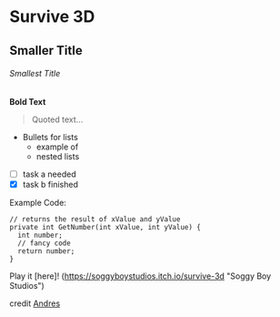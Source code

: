 # Survive 3D
## Smaller Title
###### Smallest Title

**Bold Text**

> Quoted text...

- Bullets for lists
  * example of
  - nested lists

- [ ] task a needed
- [x] task b finished

Example Code:
```
// returns the result of xValue and yValue
private int GetNumber(int xValue, int yValue) {
  int number;
  // fancy code
  return number;
}
```

Play it [here]! (https://soggyboystudios.itch.io/survive-3d "Soggy Boy Studios")

credit [Andres]

[Andres]: https://github/Andres-Delgado

